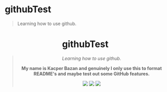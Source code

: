 # githubTest
> Learning how to use github.
  
<div align="center">
  <h1>githubTest</h1>
	<blockquote>
		<p><i>Learning how to use github.</i></p>
		<p><b>My name is Kacper Bazan and genuinely I only use this to format README's and maybe test out some GitHub features.</b></p>
		<img src=https://img.shields.io/badge/Build-Working-brightgreen> <img src=https://img.shields.io/badge/License-MIT-yellow>
		<img src=https://img.shields.io/badge/Progress-Incomplete-red>
	</blockquote>
</div>
